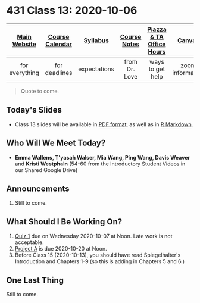 # 431 Class 13: 2020-10-06

[Main Website](https://thomaselove.github.io/431/) | [Course Calendar](https://thomaselove.github.io/431/calendar.html) | [Syllabus](https://thomaselove.github.io/431-2020-syllabus/) | [Course Notes](https://thomaselove.github.io/431-notes/) | [Piazza & TA Office Hours](https://thomaselove.github.io/431/contact.html) | [Canvas](https://canvas.case.edu) | [Data and Code](https://thomaselove.github.io/431/data_index.html)
:-----------: | :--------------: | :----------: | :---------: | :-------------: | :-----------: | :------------:
for everything | for deadlines | expectations | from Dr. Love | ways to get help | zoom information | for downloads

> Quote to come.

## Today's Slides

- Class 13 slides will be available in [PDF format](https://github.com/THOMASELOVE/431-2020/blob/master/classes/class13/431_class-13-slides_2020.pdf), as well as in [R Markdown](https://github.com/THOMASELOVE/431-2020/blob/master/classes/class13/431_class-13-slides_2020.Rmd).

## Who Will We Meet Today?

- **Emma Wallens, T'yasah Walser, Mia Wang, Ping Wang, Davis Weaver** and **Kristi Westphaln** (54-60 from the Introductory Student Videos in our Shared Google Drive)

## Announcements

1. Still to come.

## What Should I Be Working On?

1. [Quiz 1](https://github.com/THOMASELOVE/431-2020/blob/master/quizzes/quiz1/quiz1.md) due on Wednesday 2020-10-07 at Noon. Late work is not acceptable.
2. [Project A](https://thomaselove.github.io/431-2020-projectA/) is due 2020-10-20 at Noon.
3. Before Class 15 (2020-10-13), you should have read Spiegelhalter's Introduction and Chapters 1-9 (so this is adding in Chapters 5 and 6.)

## One Last Thing

Still to come.

